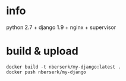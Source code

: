 # info

python 2.7 + django 1.9 + nginx + supervisor

# build & upload

```
docker build -t nberserk/my-django:latest .
docker push nberserk/my-django
```
